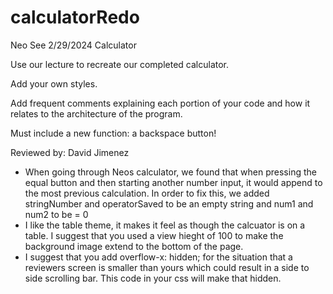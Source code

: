 # calculatorRedo
Neo See
2/29/2024
Calculator


Use our lecture to recreate our completed calculator.

Add your own styles.

Add frequent comments explaining each portion of your code and how it relates to the architecture of the program.

Must include a new function: a backspace button!



Reviewed by: David Jimenez <br>
* When going through Neos calculator, we found that when pressing the equal button  and then starting another number input, it would append to the most previous calculation.  In order to fix this, we added stringNumber and operatorSaved to be an empty string and num1 and num2 to be = 0  <br>
* I like the table theme, it makes it feel as though the calcuator is on a table.  I suggest that you used a view hieght of 100 to make the background image extend to the bottom of the page.<br>
* I suggest that you add    overflow-x: hidden;  for the situation that a reviewers screen is smaller than yours which could result in a side to side scrolling bar.  This code in your css will make that hidden.

